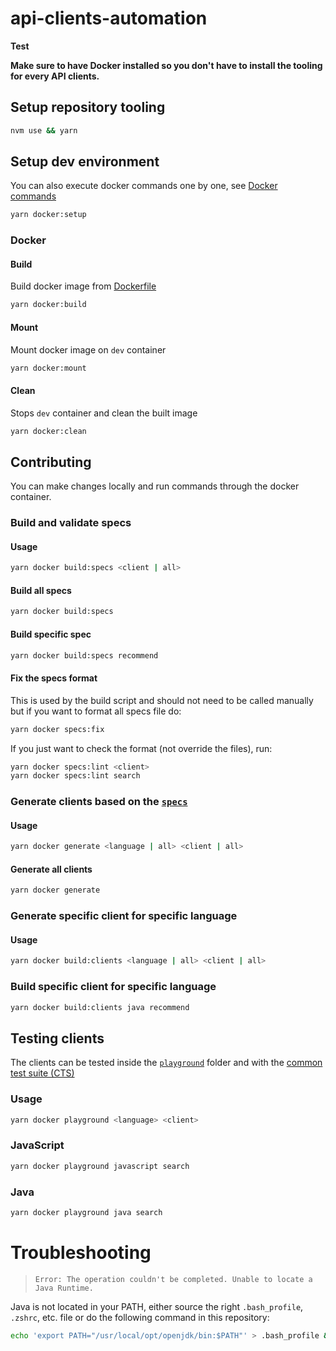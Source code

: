 # api-clients-automation

**Test**

**Make sure to have Docker installed so you don't have to install the tooling for every API clients.**

## Setup repository tooling

```bash
nvm use && yarn
```

## Setup dev environment

You can also execute docker commands one by one, see [Docker commands](#docker)

```bash
yarn docker:setup
```

### Docker

#### Build

Build docker image from [Dockerfile](./Dockerfile)

```bash
yarn docker:build
```

#### Mount

Mount docker image on `dev` container

```bash
yarn docker:mount
```

#### Clean

Stops `dev` container and clean the built image

```bash
yarn docker:clean
```

## Contributing

You can make changes locally and run commands through the docker container.

### Build and validate specs

#### Usage

```bash
yarn docker build:specs <client | all>
```

#### Build all specs

```bash
yarn docker build:specs
```

#### Build specific spec

```bash
yarn docker build:specs recommend
```

#### Fix the specs format

This is used by the build script and should not need to be called manually but if you want to format all specs file do:

```bash
yarn docker specs:fix
```

If you just want to check the format (not override the files), run:

```bash
yarn docker specs:lint <client>
yarn docker specs:lint search
```

### Generate clients based on the [`specs`](./specs/)

#### Usage

```bash
yarn docker generate <language | all> <client | all>
```

#### Generate all clients

```bash
yarn docker generate
```

### Generate specific client for specific language

#### Usage

```bash
yarn docker build:clients <language | all> <client | all>
```

### Build specific client for specific language

```bash
yarn docker build:clients java recommend
```

## Testing clients

The clients can be tested inside the [`playground`](./playground) folder and with the [common test suite (CTS)](./doc/CTS.md)

### Usage

```bash
yarn docker playground <language> <client>
```

### JavaScript

```bash
yarn docker playground javascript search
```

### Java

```bash
yarn docker playground java search
```

# Troubleshooting

> `Error: The operation couldn't be completed. Unable to locate a Java Runtime.`

Java is not located in your PATH, either source the right `.bash_profile`, `.zshrc`, etc. file or do the following command in this repository:

```bash
echo 'export PATH="/usr/local/opt/openjdk/bin:$PATH"' > .bash_profile && source .bash_profile
```
